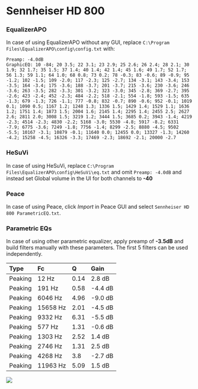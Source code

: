# Sennheiser HD 800

### EqualizerAPO
In case of using EqualizerAPO without any GUI, replace `C:\Program Files\EqualizerAPO\config\config.txt`
with:
```
Preamp: -4.0dB
GraphicEQ: 10 -84; 20 3.5; 22 3.1; 23 2.9; 25 2.6; 26 2.4; 28 2.1; 30 1.9; 32 1.7; 35 1.5; 37 1.4; 40 1.4; 42 1.4; 45 1.6; 49 1.7; 52 1.7; 56 1.3; 59 1.1; 64 1.0; 68 0.8; 73 0.2; 78 -0.3; 83 -0.6; 89 -0.9; 95 -1.2; 102 -1.5; 109 -2.0; 117 -2.3; 125 -2.7; 134 -3.1; 143 -3.4; 153 -3.5; 164 -3.4; 175 -3.6; 188 -3.7; 201 -3.7; 215 -3.6; 230 -3.6; 246 -3.6; 263 -3.5; 282 -3.3; 301 -3.2; 323 -3.0; 345 -2.8; 369 -2.7; 395 -2.6; 423 -2.4; 452 -2.3; 484 -2.2; 518 -2.1; 554 -1.8; 593 -1.5; 635 -1.3; 679 -1.3; 726 -1.1; 777 -0.8; 832 -0.7; 890 -0.6; 952 -0.1; 1019 0.1; 1090 0.5; 1167 1.2; 1248 1.3; 1336 1.5; 1429 1.4; 1529 1.1; 1636 1.2; 1751 1.4; 1873 1.5; 2004 1.6; 2145 1.4; 2295 1.4; 2455 2.5; 2627 2.6; 2811 2.0; 3008 1.5; 3219 1.2; 3444 1.5; 3685 0.2; 3943 -1.4; 4219 -2.3; 4514 -2.3; 4830 -2.2; 5168 -3.0; 5530 -4.8; 5917 -8.2; 6331 -7.9; 6775 -3.6; 7249 -1.8; 7756 -1.4; 8299 -2.5; 8880 -4.5; 9502 -5.5; 10167 -3.1; 10879 -0.1; 11640 0.0; 12455 0.0; 13327 -1.3; 14260 -4.2; 15258 -4.5; 16326 -3.3; 17469 -2.3; 18692 -2.1; 20000 -2.7
```

### HeSuVi
In case of using HeSuVi, replace `C:\Program Files\EqualizerAPO\config\HeSuVi\eq.txt` and omit `Preamp:
-4.0dB` and instead set Global volume in the UI for both channels to **-40**

### Peace
In case of using Peace, click *Import* in Peace GUI and select `Sennheiser HD 800 ParametricEQ.txt`.

### Parametric EQs
In case of using other parametric equalizer, apply preamp of **-3.5dB** and build filters manually with
these parameters. The first 5 filters can be used independently.

| Type    | Fc       |    Q | Gain    |
|:--------|:---------|:-----|:--------|
| Peaking | 12 Hz    | 0.14 | 2.8 dB  |
| Peaking | 191 Hz   | 0.58 | -4.4 dB |
| Peaking | 6046 Hz  | 4.96 | -9.0 dB |
| Peaking | 15658 Hz | 2.01 | -4.5 dB |
| Peaking | 9332 Hz  | 6.31 | -5.5 dB |
| Peaking | 577 Hz   | 1.31 | -0.6 dB |
| Peaking | 1303 Hz  | 2.52 | 1.4 dB  |
| Peaking | 2746 Hz  | 1.31 | 2.5 dB  |
| Peaking | 4268 Hz  | 3.8  | -2.7 dB |
| Peaking | 11963 Hz | 5.09 | 1.5 dB  |

![](https://raw.githubusercontent.com/jaakkopasanen/AutoEq/master/results/headphonecom/sbaf-serious/Sennheiser%20HD%20800/Sennheiser%20HD%20800.png)